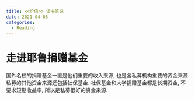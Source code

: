 ```yaml
---
title: <<价值>> 读书笔记
date: 2021-04-05
categories:
  - Reading
---
```


# 走进耶鲁捐赠基金

国外名校的捐赠基金一直是他们重要的收入来源, 也是各私募机构重要的资金来源. 私募的其他资金来源还包括社保基金. 社保基金和大学捐赠基金都是长期资金, 不要求短期收益率, 所以是私募很好的资金来源.
